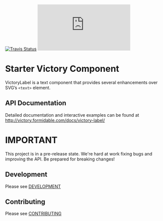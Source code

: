 [![Travis Status][trav_img]][trav_site]
![](https://badge-size.herokuapp.com/FormidableLabs/victory-label/master/dist/victory-label.min.js?compression=gzip)

Starter Victory Component
=========================

VictoryLabel is a text component that provides several enhancements over SVG’s `<text>` element.

API Documentation
-----------------

Detailed documentation and interactive examples can be found at http://victory.formidable.com/docs/victory-label/

IMPORTANT
=========

This project is in a pre-release state. We're hard at work fixing bugs and improving the API. Be prepared for breaking changes!

## Development

Please see [DEVELOPMENT](https://github.com/FormidableLabs/builder-victory-component/blob/master/dev/DEVELOPMENT.md)

## Contributing

Please see [CONTRIBUTING](https://github.com/FormidableLabs/builder-victory-component/blob/master/dev/CONTRIBUTING.md)

[trav_img]: https://api.travis-ci.org/FormidableLabs/victory-label.svg
[trav_site]: https://travis-ci.org/FormidableLabs/victory-label

